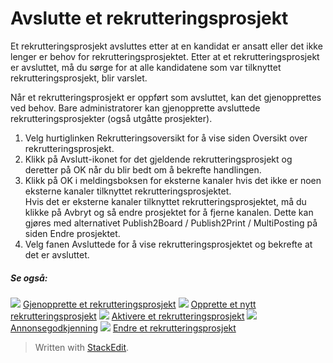 # Avslutte et rekrutteringsprosjekt

Et rekrutteringsprosjekt avsluttes etter at en kandidat er ansatt eller det ikke lenger er behov for rekrutteringsprosjektet. Etter at et rekrutteringsprosjekt er avsluttet, må du sørge for at alle kandidatene som var tilknyttet rekrutteringsprosjekt, blir varslet.

Når et rekrutteringsprosjekt er oppført som avsluttet, kan det gjenopprettes ved behov. Bare administratorer kan gjenopprette avsluttede rekrutteringsprosjekter (også utgåtte prosjekter).

1.  Velg hurtiglinken  Rekrutteringsoversikt  for å vise siden  Oversikt over rekrutteringsprosjekt.
2.  Klikk på  Avslutt-ikonet for det gjeldende rekrutteringsprosjekt og deretter på  OK  når du blir bedt om å bekrefte handlingen.
3.  Klikk på  OK  i meldingsboksen for eksterne kanaler hvis det ikke er noen eksterne kanaler tilknyttet rekrutteringsprosjektet.  
    Hvis det er eksterne kanaler tilknyttet rekrutteringsprosjektet, må du klikke på  Avbryt  og så endre prosjektet for å fjerne kanalen. Dette kan gjøres med alternativet  Publish2Board / Publish2Print / MultiPosting  på siden  Endre prosjektet.
4.  Velg fanen  Avsluttede  for å vise rekrutteringsprosjektet og bekrefte at det er avsluttet.

##### Se også:

![](../Resources/Images/icon-document-link.png)  [Gjenopprette et rekrutteringsprosjekt](restoring_a_vacancy.htm)
![](../Resources/Images/icon-document-link.png)  [Opprette et nytt rekrutteringsprosjekt](creating_a_new_vacancy.htm)
![](../Resources/Images/icon-document-link.png)  [Aktivere et rekrutteringsprosjekt](activating_a_vacancy.htm)
![](../Resources/Images/icon-document-link.png)  [Annonsegodkjenning](vacancy_approvals.htm)
![](../Resources/Images/icon-document-link.png)  [Endre et rekrutteringsprosjekt](editing_a_vacancy.htm)


> Written with [StackEdit](https://stackedit.io/).
<!--stackedit_data:
eyJoaXN0b3J5IjpbMTc3NzAwNDIzMl19
-->